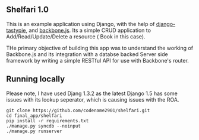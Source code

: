 Shelfari 1.0
-----------------------

This is an example application using Django, with the help of [django-tastypie](https://github.com/toastdriven/django-tastypie), and [backbone.js](https://github.com/documentcloud/backbone). Its a 
simple CRUD application to Add/Read/Update/Delete a resource ( Book in this case).

THe primary objective of building this app was to understand the working of Backbone.js and its integration with a databse backed 
Server side framework by writing a simple RESTful API for use with Backbone's router.

Running locally
---------------

Please note, I have used Djang 1.3.2 as the latest Django 1.5 has some issues with its lookup seperator, which is causing issues 
with the ROA.

    git clone https://github.com/codename2901/shelfari.git
    cd final_app/shelfari
    pip install -r requirements.txt
    ./manage.py syncdb --noinput
    ./manage.py runserver
